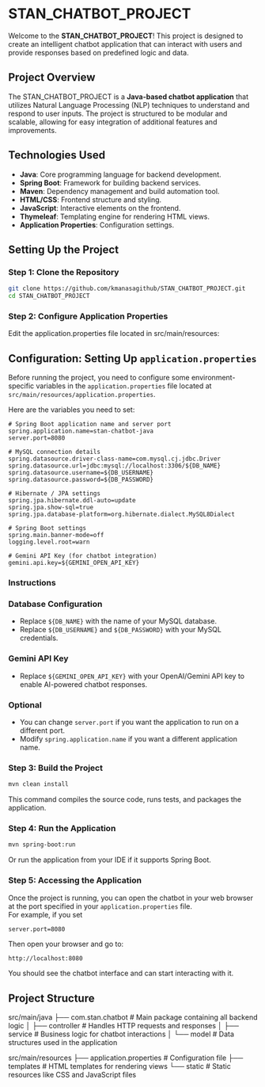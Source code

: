 # STAN_CHATBOT_PROJECT

Welcome to the **STAN_CHATBOT_PROJECT**! This project is designed to create an intelligent chatbot application that can interact with users and provide responses based on predefined logic and data.

## Project Overview

The STAN_CHATBOT_PROJECT is a **Java-based chatbot application** that utilizes Natural Language Processing (NLP) techniques to understand and respond to user inputs. The project is structured to be modular and scalable, allowing for easy integration of additional features and improvements.

## Technologies Used

- **Java**: Core programming language for backend development.
- **Spring Boot**: Framework for building backend services.
- **Maven**: Dependency management and build automation tool.
- **HTML/CSS**: Frontend structure and styling.
- **JavaScript**: Interactive elements on the frontend.
- **Thymeleaf**: Templating engine for rendering HTML views.
- **Application Properties**: Configuration settings.

## Setting Up the Project

### Step 1: Clone the Repository

```bash
git clone https://github.com/kmanasagithub/STAN_CHATBOT_PROJECT.git
cd STAN_CHATBOT_PROJECT
```

### Step 2: Configure Application Properties

Edit the application.properties file located in src/main/resources:

## Configuration: Setting Up `application.properties`

Before running the project, you need to configure some environment-specific variables in the `application.properties` file located at `src/main/resources/application.properties`.  

Here are the variables you need to set:

```properties
# Spring Boot application name and server port
spring.application.name=stan-chatbot-java
server.port=8080

# MySQL connection details
spring.datasource.driver-class-name=com.mysql.cj.jdbc.Driver
spring.datasource.url=jdbc:mysql://localhost:3306/${DB_NAME}
spring.datasource.username=${DB_USERNAME}
spring.datasource.password=${DB_PASSWORD}

# Hibernate / JPA settings
spring.jpa.hibernate.ddl-auto=update
spring.jpa.show-sql=true
spring.jpa.database-platform=org.hibernate.dialect.MySQL8Dialect

# Spring Boot settings
spring.main.banner-mode=off
logging.level.root=warn

# Gemini API Key (for chatbot integration)
gemini.api.key=${GEMINI_OPEN_API_KEY}
```
### Instructions

### Database Configuration
- Replace `${DB_NAME}` with the name of your MySQL database.  
- Replace `${DB_USERNAME}` and `${DB_PASSWORD}` with your MySQL credentials.  

### Gemini API Key
- Replace `${GEMINI_OPEN_API_KEY}` with your OpenAI/Gemini API key to enable AI-powered chatbot responses.  

### Optional
- You can change `server.port` if you want the application to run on a different port.  
- Modify `spring.application.name` if you want a different application name.  


### Step 3: Build the Project

```bash
mvn clean install
```
This command compiles the source code, runs tests, and packages the application.

### Step 4: Run the Application

```bash
mvn spring-boot:run
```
Or run the application from your IDE if it supports Spring Boot.

### Step 5: Accessing the Application

Once the project is running, you can open the chatbot in your web browser at the port specified in your `application.properties` file.  
For example, if you set

```properties
server.port=8080
```
Then open your browser and go to:

```bash
http://localhost:8080
```
You should see the chatbot interface and can start interacting with it.

## Project Structure

src/main/java
├── com.stan.chatbot # Main package containing all backend logic
│ ├── controller # Handles HTTP requests and responses
│ ├── service # Business logic for chatbot interactions
│ └── model # Data structures used in the application

src/main/resources
├── application.properties # Configuration file
├── templates # HTML templates for rendering views
└── static # Static resources like CSS and JavaScript files
